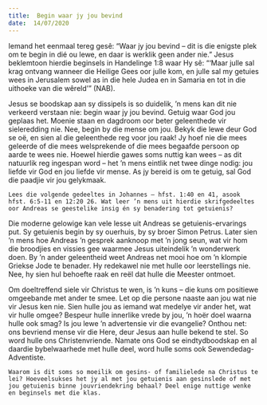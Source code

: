 ```yaml
---
title:  Begin waar jy jou bevind
date:  14/07/2020
---
```


Iemand het eenmaal tereg gesê: “Waar jy jou bevind – dit is die enigste plek om te begin in dié ou lewe, en daar is werklik geen ander nie.” Jesus beklemtoon hierdie beginsels in Handelinge 1:8 waar Hy sê: “‘Maar julle sal krag ontvang wanneer die Heilige Gees oor julle kom, en julle sal my getuies wees in Jerusalem sowel as in die hele Judea en in Samaria en tot in die uithoeke van die wêreld’” (NAB).

Jesus se boodskap aan sy dissipels is so duidelik, ’n mens kan dit nie verkeerd verstaan nie: begin waar jy jou bevind. Getuig waar God jou geplaas het. Moenie staan en dagdroom oor beter geleenthede vir sieleredding nie. Nee, begin by die mense om jou. Bekyk die lewe deur God se oë, en sien al die geleenthede reg voor jou raak!  Jy hoef nie die mees geleerde of die mees welsprekende of die mees begaafde persoon op aarde te wees nie. Hoewel hierdie gawes soms nuttig kan wees – as dit natuurlik reg ingespan word – het ’n mens eintlik net twee dinge nodig: jou liefde vir God en jou liefde vir mense. As jy bereid is om te getuig, sal God die paadjie vir jou gelykmaak.

`Lees die volgende gedeeltes in Johannes – hfst. 1:40 en 41, asook hfst. 6:5-11 en 12:20 26. Wat leer ’n mens uit hierdie skrifgedeeltes oor Andreas se geestelike insig én sy benadering tot getuienis?`

Die moderne gelowige kan vele lesse uit Andreas se getuienis-ervarings put. Sy getuienis begin by sy ouerhuis, by sy broer Simon Petrus. Later sien ’n mens hoe Andreas ’n gesprek aanknoop met ’n jong seun, wat vir hom die broodjies en vissies gee waarmee Jesus uiteindelik ’n wonderwerk doen. By ’n ander geleentheid weet Andreas net mooi hoe om ’n klompie Griekse Jode te benader. Hy redekawel nie met hulle oor leerstellings nie. Nee, hy sien hul behoefte raak en reël dat hulle die Meester ontmoet.

Om doeltreffend siele vir Christus te wen, is ’n kuns  – die kuns om positiewe omgeebande met ander te smee. Let op die persone naaste aan jou wat nie vir Jesus ken nie. Sien hulle jou as iemand wat medelye vir ander het, wat vir hulle omgee? Bespeur hulle innerlike vrede by jou, ’n hoër doel waarna hulle ook smag? Is jou lewe ’n advertensie vir die evangelie? Onthou net: ons bevriend mense vir die Here, deur Jesus aan hulle bekend te stel. So word hulle ons Christenvriende. Namate ons God se eindtydboodskap en al daardie bybelwaarhede met hulle deel, word hulle soms ook Sewendedag-Adventiste.

`Waarom is dit soms so moeilik om gesins- of familielede na Christus te lei? Hoeveelsukses het jy al met jou getuienis aan gesinslede of met jou getuienis binne jouvriendekring behaal? Deel enige nuttige wenke en beginsels met die klas.`